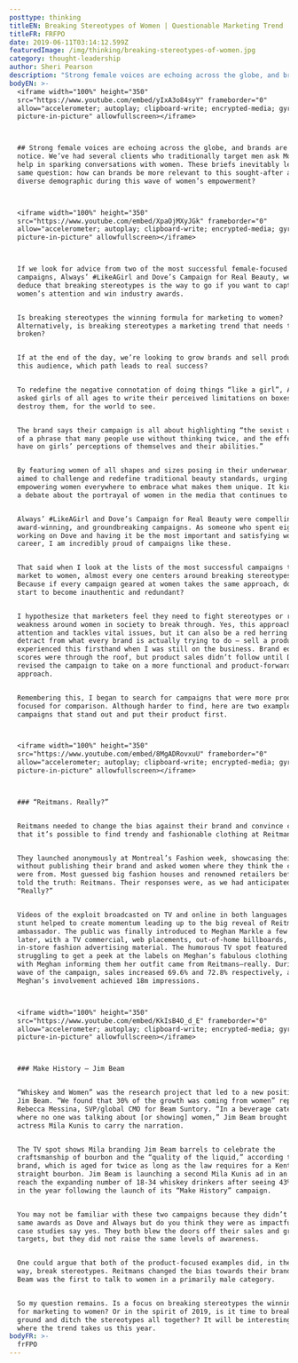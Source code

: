 ```yaml
---
posttype: thinking
titleEN: Breaking Stereotypes of Women | Questionable Marketing Trend
titleFR: FRFPO
date: 2019-06-11T03:14:12.599Z
featuredImage: /img/thinking/breaking-stereotypes-of-women.jpg
category: thought-leadership
author: Sheri Pearson
description: "Strong female voices are echoing across the globe, and brands are taking notice. We’ve had several clients who traditionally target men ask Mosaic for help in sparking conversations with women. These briefs inevitably lead to the same question: how can brands be more relevant to this sought-after and diverse demographic during this wave of women’s empowerment?"
bodyEN: >-
  <iframe width="100%" height="350"
  src="https://www.youtube.com/embed/yIxA3o84syY" frameborder="0"
  allow="accelerometer; autoplay; clipboard-write; encrypted-media; gyroscope;
  picture-in-picture" allowfullscreen></iframe>



  ## Strong female voices are echoing across the globe, and brands are taking
  notice. We’ve had several clients who traditionally target men ask Mosaic for
  help in sparking conversations with women. These briefs inevitably lead to the
  same question: how can brands be more relevant to this sought-after and
  diverse demographic during this wave of women’s empowerment?



  <iframe width="100%" height="350"
  src="https://www.youtube.com/embed/XpaOjMXyJGk" frameborder="0"
  allow="accelerometer; autoplay; clipboard-write; encrypted-media; gyroscope;
  picture-in-picture" allowfullscreen></iframe>



  If we look for advice from two of the most successful female-focused
  campaigns, Always’ #LikeAGirl and Dove’s Campaign for Real Beauty, we could
  deduce that breaking stereotypes is the way to go if you want to capture
  women’s attention and win industry awards.


  Is breaking stereotypes the winning formula for marketing to women?
  Alternatively, is breaking stereotypes a marketing trend that needs to be
  broken? 


  If at the end of the day, we’re looking to grow brands and sell products to
  this audience, which path leads to real success?


  To redefine the negative connotation of doing things “like a girl”, Always
  asked girls of all ages to write their perceived limitations on boxes and then
  destroy them, for the world to see.


  The brand says their campaign is all about highlighting “the sexist undertones
  of a phrase that many people use without thinking twice, and the effect it can
  have on girls’ perceptions of themselves and their abilities.” 


  By featuring women of all shapes and sizes posing in their underwear, Dove
  aimed to challenge and redefine traditional beauty standards, urging and
  empowering women everywhere to embrace what makes them unique. It kick-started
  a debate about the portrayal of women in the media that continues to this day.


  Always’ #LikeAGirl and Dove’s Campaign for Real Beauty were compelling,
  award-winning, and groundbreaking campaigns. As someone who spent eight years
  working on Dove and having it be the most important and satisfying work of my
  career, I am incredibly proud of campaigns like these.


  That said when I look at the lists of the most successful campaigns that
  market to women, almost every one centers around breaking stereotypes. Why?
  Because if every campaign geared at women takes the same approach, doesn’t it
  start to become inauthentic and redundant?


  I hypothesize that marketers feel they need to fight stereotypes or reveal a
  weakness around women in society to break through. Yes, this approach garners
  attention and tackles vital issues, but it can also be a red herring and
  detract from what every brand is actually trying to do – sell a product. Dove
  experienced this firsthand when I was still on the business. Brand equity
  scores were through the roof, but product sales didn’t follow until Dove
  revised the campaign to take on a more functional and product-forward
  approach.


  Remembering this, I began to search for campaigns that were more product
  focused for comparison. Although harder to find, here are two examples of
  campaigns that stand out and put their product first.



  <iframe width="100%" height="350"
  src="https://www.youtube.com/embed/8MgADRovxuU" frameborder="0"
  allow="accelerometer; autoplay; clipboard-write; encrypted-media; gyroscope;
  picture-in-picture" allowfullscreen></iframe>



  ### “Reitmans. Really?”


  Reitmans needed to change the bias against their brand and convince consumers
  that it’s possible to find trendy and fashionable clothing at Reitmans.


  They launched anonymously at Montreal’s Fashion week, showcasing their clothes
  without publishing their brand and asked women where they think the clothes
  were from. Most guessed big fashion houses and renowned retailers before being
  told the truth: Reitmans. Their responses were, as we had anticipated,
  “Really?”


  Videos of the exploit broadcasted on TV and online in both languages and the
  stunt helped to create momentum leading up to the big reveal of Reitmans’ new
  ambassador. The public was finally introduced to Meghan Markle a few weeks
  later, with a TV commercial, web placements, out-of-home billboards, and
  in-store fashion advertising material. The humorous TV spot featured women
  struggling to get a peek at the labels on Meghan’s fabulous clothing and ended
  with Meghan informing them her outfit came from Reitmans—really. During each
  wave of the campaign, sales increased 69.6% and 72.8% respectively, and
  Meghan’s involvement achieved 18m impressions.



  <iframe width="100%" height="350"
  src="https://www.youtube.com/embed/KkIsB4O_d_E" frameborder="0"
  allow="accelerometer; autoplay; clipboard-write; encrypted-media; gyroscope;
  picture-in-picture" allowfullscreen></iframe>



  ### Make History – Jim Beam


  “Whiskey and Women” was the research project that led to a new positioning for
  Jim Beam. “We found that 30% of the growth was coming from women” reported
  Rebecca Messina, SVP/global CMO for Beam Suntory. “In a beverage category
  where no one was talking about [or showing] women,” Jim Beam brought in
  actress Mila Kunis to carry the narration.


  The TV spot shows Mila branding Jim Beam barrels to celebrate the
  craftsmanship of bourbon and the “quality of the liquid,” according to the
  brand, which is aged for twice as long as the law requires for a Kentucky
  straight bourbon. Jim Beam is launching a second Mila Kunis ad in an effort to
  reach the expanding number of 18-34 whiskey drinkers after seeing 43% growth
  in the year following the launch of its “Make History” campaign.


  You may not be familiar with these two campaigns because they didn’t win the
  same awards as Dove and Always but do you think they were as impactful? Their
  case studies say yes. They both blew the doors off their sales and growth
  targets, but they did not raise the same levels of awareness.


  One could argue that both of the product-focused examples did, in their own
  way, break stereotypes. Reitmans changed the bias towards their brand, and Jim
  Beam was the first to talk to women in a primarily male category.


  So my question remains. Is a focus on breaking stereotypes the winning formula
  for marketing to women? Or in the spirit of 2019, is it time to break new
  ground and ditch the stereotypes all together? It will be interesting to watch
  where the trend takes us this year.
bodyFR: >-
  frFPO
---
```

